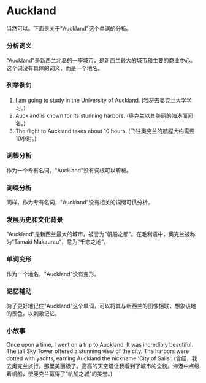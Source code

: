 # Auckland

当然可以。下面是关于"Auckland"这个单词的分析。

  

### 分析词义

  

"Auckland"是新西兰北岛的一座城市，是新西兰最大的城市和主要的商业中心。这个词没有具体的词义，而是一个地名。

  

### 列举例句

  

1.  I am going to study in the University of Auckland. (我将去奥克兰大学学习。)
2.  Auckland is known for its stunning harbors. (奥克兰以其美丽的海港而闻名。)
3.  The flight to Auckland takes about 10 hours. (飞往奥克兰的航程大约需要10小时。)

  

### 词根分析

  

作为一个专有名词，"Auckland"没有词根可以解析。

  

### 词缀分析

  

同样，作为专有名词，"Auckland"没有相关的词缀可供分析。

  

### 发展历史和文化背景

  

"Auckland"是新西兰最大的城市，被誉为"帆船之都"。在毛利语中，奥克兰被称为“Tamaki Makaurau”，意为“千恋之地”。

  

### 单词变形

  

作为一个地名，"Auckland"没有变形。

  

### 记忆辅助

  

为了更好地记住"Auckland"这个单词，可以将其与新西兰的图像相联，想象该地的景色，以刺激记忆。

  

### 小故事

  

Once upon a time, I went on a trip to Auckland. It was incredibly beautiful. The tall Sky Tower offered a stunning view of the city. The harbors were dotted with yachts, earning Auckland the nickname 'City of Sails'. (曾经，我去奥克兰旅行。那里美丽极了。高高的天空塔让我看到了城市的全貌。海港中点缀着帆船，使奥克兰赢得了“帆船之城”的美誉。)
